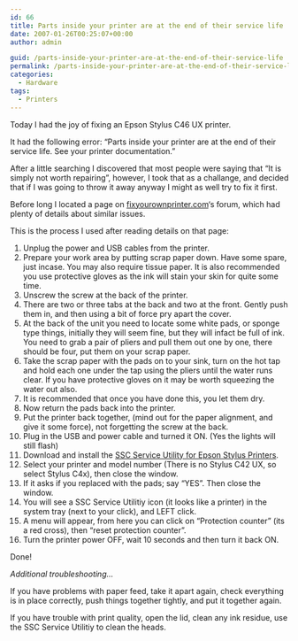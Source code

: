 ```yaml
---
id: 66
title: Parts inside your printer are at the end of their service life
date: 2007-01-26T00:25:07+00:00
author: admin

guid: /parts-inside-your-printer-are-at-the-end-of-their-service-life
permalink: /parts-inside-your-printer-are-at-the-end-of-their-service-life/
categories:
  - Hardware
tags:
  - Printers
---
```

<p class="lead">
  Today I had the joy of fixing an Epson Stylus C46 UX printer.
</p>

It had the following error: &#8220;Parts inside your printer are at the end of their service life. See your printer documentation.&#8221;

After a little searching I discovered that most people were saying that &#8220;It is simply not worth repairing&#8221;, however, I took that as a challange, and decided that if I was going to throw it away anyway I might as well try to fix it first.

Before long I located a page on [fixyourownprinter.com](http://www.fixyourownprinter.com/forums/inkjet/14116)&#8216;s forum, which had plenty of details about similar issues.

This is the process I used after reading details on that page:

  1. Unplug the power and USB cables from the printer.
  2. Prepare your work area by putting scrap paper down. Have some spare, just incase. You may also require tissue paper. It is also recommended you use protective gloves as the ink will stain your skin for quite some time.
  3. Unscrew the screw at the back of the printer.
  4. There are two or three tabs at the back and two at the front. Gently push them in, and then using a bit of force pry apart the cover.
  5. At the back of the unit you need to locate some white pads, or sponge type things, initially they will seem fine, but they will infact be full of ink. You need to grab a pair of pliers and pull them out one by one, there should be four, put them on your scrap paper.
  6. Take the scrap paper with the pads on to your sink, turn on the hot tap and hold each one under the tap using the pliers until the water runs clear. If you have protective gloves on it may be worth squeezing the water out also.
  7. It is recommended that once you have done this, you let them dry.
  8. Now return the pads back into the printer.
  9. Put the printer back together, (mind out for the paper alignment, and give it some force), not forgetting the screw at the back.
 10. Plug in the USB and power cable and turned it ON. (Yes the lights will still flash)
 11. Download and install the [SSC Service Utility for Epson Stylus Printers](http://www.ssclg.com/epsone.shtml).
 12. Select your printer and model number (There is no Stylus C42 UX, so select Stylus C4x), then close the window.
 13. If it asks if you replaced with the pads; say “YES”. Then close the window.
 14. You will see a SSC Service Utilitiy icon (it looks like a printer) in the system tray (next to your click), and LEFT click.
 15. A menu will appear, from here you can click on &#8220;Protection counter&#8221; (its a red cross), then &#8220;reset protection counter&#8221;.
 16. Turn the printer power OFF, wait 10 seconds and then turn it back ON.

Done!

_Additional troubleshooting&#8230;_ 

If you have problems with paper feed, take it apart again, check everything is in place correctly, push things together tightly, and put it together again.

If you have trouble with print quality, open the lid, clean any ink residue, use the SSC Service Utilitiy to clean the heads.